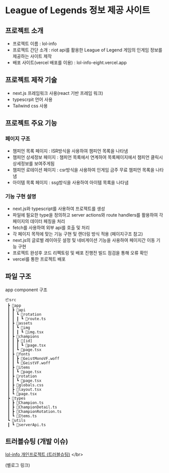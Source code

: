 # League of Legends 정보 제공 사이트

## 프로젝트 소개

- 프로젝트 이름 : lol-info <br />
- 프로젝트 간단 소개 : riot api를 활용한 League of Legend 게임의 인게임 정보를 제공하는 사이트 제작 <br />
- 배포 사이트(vercel 배포를 이용) : lol-info-eight.vercel.app

## 프로젝트 제작 기술

- next.js 프레임워크 사용(react 기반 프레임 워크)
- typescrpit 언어 사용
- Tailwind css 사용

## 프로젝트 주요 기능

### 페이지 구조

- 챔피언 목록 페이지 : ISR방식을 사용하여 챔피언 목록을 나타냄
- 챔피언 상세정보 페이지 : 챔피언 목록에서 연계하여 목록페이지에서 챔피언 클릭시 상세정보를 보여주게됨
- 챔피언 로테이션 페이지 : csr방식을 사용하여 인게임 금주 무료 챔피언 목록을 나타냄
- 아이템 목록 페이지 : ssg방식을 사용하여 아이템 목록을 나타냄

### 기능 구현 설명

- next.js와 typescript를 사용하여 프로젝트를 생성
- 파일에 필요한 type을 정의하고 server actions와 route handlers를 활용하여 각페이지의 데이터 페칭을 처리
- fetch를 사용하여 외부 api를 호출 및 처리
- 각 페이지 목적에 맞는 기능 구현 및 랜더링 방식 적용 (페이지구조 참고)
- next.js의 글로벌 레이아웃 설정 및 네비게이션 기능을 사용하여 페이지간 이동 기능 구현
- 프로젝트 완성후 코드 리펙토링 및 배포 진행전 빌드 점검을 통해 오류 확인
- vercel를 통한 프로젝트 배포

## 파일 구조

app component 구조

```
📦src
 ┣ 📂app
 ┃ ┣ 📂api
 ┃ ┃ ┗ 📂rotation
 ┃ ┃ ┃ ┗ 📜route.ts
 ┃ ┣ 📂assets
 ┃ ┃ ┗ 📂img
 ┃ ┃ ┃ ┗ 📜img.tsx
 ┃ ┣ 📂champions
 ┃ ┃ ┣ 📂[id]
 ┃ ┃ ┃ ┗ 📜page.tsx
 ┃ ┃ ┗ 📜page.tsx
 ┃ ┣ 📂fonts
 ┃ ┃ ┣ 📜GeistMonoVF.woff
 ┃ ┃ ┗ 📜GeistVF.woff
 ┃ ┣ 📂items
 ┃ ┃ ┗ 📜page.tsx
 ┃ ┣ 📂rotation
 ┃ ┃ ┗ 📜page.tsx
 ┃ ┣ 📜globals.css
 ┃ ┣ 📜layout.tsx
 ┃ ┗ 📜page.tsx
 ┣ 📂types
 ┃ ┣ 📜Champion.ts
 ┃ ┣ 📜ChampionDetail.ts
 ┃ ┣ 📜ChampionRotation.ts
 ┃ ┗ 📜Items.ts
 ┗ 📂utils
 ┃ ┗ 📜serverApi.ts
```

## 트러블슈팅 (개발 이슈)

[lol-info 개인프로젝트 (트러블슈팅)](<[https://dev-note-two.vercel.app/](https://velog.io/@jgoncode/lol-info-%EA%B0%9C%EC%9D%B8%ED%94%84%EB%A1%9C%EC%A0%9D%ED%8A%B8-%ED%8A%B8%EB%9F%AC%EB%B8%94%EC%8A%88%ED%8C%85)>) </br>

(벨로그 링크)
